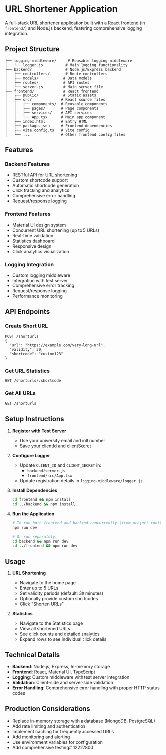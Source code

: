 # URL Shortener Application

A full-stack URL shortener application built with a React frontend (in `frontend/`) and Node.js backend, featuring comprehensive logging integration.

## Project Structure

```
├── logging-middleware/     # Reusable logging middleware
│   └── logger.js          # Main logging functionality
├── backend/               # Node.js/Express backend
│   ├── controllers/       # Route controllers
│   ├── models/           # Data models
│   ├── routes/           # API routes
│   └── server.js         # Main server file
├── frontend/             # React frontend
│   ├── public/           # Static assets
│   ├── src/             # React source files
│   │   ├── components/  # Reusable components
│   │   ├── pages/       # Page components
│   │   ├── services/    # API services
│   │   └── App.tsx      # Main app component
│   ├── index.html       # Entry HTML
│   ├── package.json     # Frontend dependencies
│   ├── vite.config.ts   # Vite config
│   └── ...              # Other frontend config files
```

## Features

### Backend Features
- RESTful API for URL shortening
- Custom shortcode support
- Automatic shortcode generation
- Click tracking and analytics
- Comprehensive error handling
- Request/response logging

### Frontend Features
- Material UI design system
- Concurrent URL shortening (up to 5 URLs)
- Real-time validation
- Statistics dashboard
- Responsive design
- Click analytics visualization

### Logging Integration
- Custom logging middleware
- Integration with test server
- Comprehensive error tracking
- Request/response logging
- Performance monitoring

## API Endpoints

### Create Short URL
```
POST /shorturls
{
  "url": "https://example.com/very-long-url",
  "validity": 30,
  "shortcode": "custom123"
}
```

### Get URL Statistics
```
GET /shorturls/:shortcode
```

### Get All URLs
```
GET /shorturls
```

## Setup Instructions

1. **Register with Test Server**
   - Use your university email and roll number
   - Save your clientId and clientSecret

2. **Configure Logger**
   - Update `CLIENT_ID` and `CLIENT_SECRET` in:
     - `backend/server.js`
     - `frontend/src/App.tsx`
   - Update registration details in `logging-middleware/logger.js`

3. **Install Dependencies**
   ```bash
   cd frontend && npm install
   cd ../backend && npm install
   ```

4. **Run the Application**
   ```bash
   # To run both frontend and backend concurrently (from project root)
   npm run dev
   
   # Or run separately:
   cd backend && npm run dev
   cd ../frontend && npm run dev
   ```

## Usage

1. **URL Shortening**
   - Navigate to the home page
   - Enter up to 5 URLs
   - Set validity periods (default: 30 minutes)
   - Optionally provide custom shortcodes
   - Click "Shorten URLs"

2. **Statistics**
   - Navigate to the Statistics page
   - View all shortened URLs
   - See click counts and detailed analytics
   - Expand rows to see individual click details

## Technical Details

- **Backend**: Node.js, Express, In-memory storage
- **Frontend**: React, Material UI, TypeScript
- **Logging**: Custom middleware with test server integration
- **Validation**: Client-side and server-side validation
- **Error Handling**: Comprehensive error handling with proper HTTP status codes

## Production Considerations

- Replace in-memory storage with a database (MongoDB, PostgreSQL)
- Add rate limiting and authentication
- Implement caching for frequently accessed URLs
- Add monitoring and alerting
- Use environment variables for configuration
- Add comprehensive testing#   1 2 2 2 2 8 0 0  
 